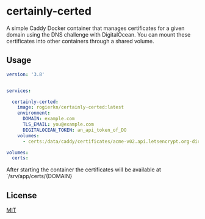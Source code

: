 
# certainly-certed

A simple Caddy Docker container that manages certificates for a given domain using the DNS challenge with DigitalOcean. You can mount these certificates into other containers through a shared volume.

## Usage

```yaml
version: '3.8'


services:

  certainly-certed:
    image: rogierkn/certainly-certed:latest
    environment:
      DOMAIN: example.com
      TLS_EMAIL: you@example.com
      DIGITALOCEAN_TOKEN: an_api_token_of_DO
    volumes:
      - certs:/data/caddy/certificates/acme-v02.api.letsencrypt.org-directory/

volumes:
  certs: 
```

After starting the container the certificates will be available at `/srv/app/certs/{DOMAIN}

## License
[MIT](https://choosealicense.com/licenses/mit/)
